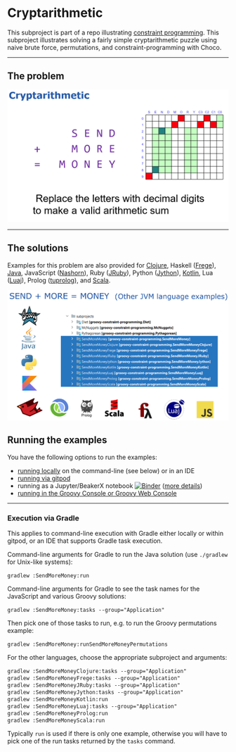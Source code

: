 # Cryptarithmetic

This subproject is part of a repo illustrating [constraint programming](../..).
This subproject illustrates solving a fairly simple cryptarithmetic puzzle
using naive brute force, permutations, and constraint-programming with Choco.

---

## The problem

![SendMoreMoney](../../docs/images/SendMoreMoney.png)

---

## The solutions

Examples for this problem are also provided for
[Clojure](https://clojure.org/),
Haskell ([Frege](https://github.com/Frege/frege)),
[Java](https://www.java.com/),
JavaScript ([Nashorn](https://docs.oracle.com/javase/10/nashorn/)),
Ruby ([JRuby](https://www.jruby.org/)), 
Python ([Jython](https://www.jython.org/)),
[Kotlin](https://kotlinlang.org/),
Lua ([Luaj](https://github.com/luaj/luaj)),
Prolog ([tuprolog](http://apice.unibo.it/xwiki/bin/view/Tuprolog/)),
and [Scala](https://www.scala-lang.org/).

![Languages](../../docs/images/Languages.png)

## Running the examples

You have the following options to run the examples:

* [running locally](../../docs/RunningLocal.md) on the command-line (see below) or in an IDE
* [running via gitpod](../../docs/RunningGitpod.md)
* running as a Jupyter/BeakerX notebook [![Binder](https://mybinder.org/badge_logo.svg)](https://mybinder.org/v2/gh/paulk-asert/groovy-constraint-programming/master?filepath=subprojects%2FSendMoreMoney%2Fsrc%2Fmain%2Fnotebook%2FSendMoreMoney.ipynb) ([more details](../../docs/RunningBeakerX.md))
* [running in the Groovy Console or Groovy Web Console](../../docs/RunningConsole.md)

---

### Execution via Gradle

This applies to command-line execution with Gradle either locally or within gitpod, or an IDE that supports Gradle task execution.

Command-line arguments for Gradle to run the Java solution (use `./gradlew` for Unix-like systems):
```
gradlew :SendMoreMoney:run
```

Command-line arguments for Gradle to see the task names for the JavaScript and various Groovy solutions:
```
gradlew :SendMoreMoney:tasks --group="Application"
```
Then pick one of those tasks to run, e.g. to run the Groovy permutations example:
```
gradlew :SendMoreMoney:runSendMoreMoneyPermutations
```

For the other languages, choose the appropriate subproject and arguments:
```
gradlew :SendMoreMoneyClojure:tasks --group="Application"
gradlew :SendMoreMoneyFrege:tasks --group="Application"
gradlew :SendMoreMoneyJRuby:tasks --group="Application"
gradlew :SendMoreMoneyJython:tasks --group="Application"
gradlew :SendMoreMoneyKotlin:run
gradlew :SendMoreMoneyLuaj:tasks --group="Application"
gradlew :SendMoreMoneyProlog:run
gradlew :SendMoreMoneyScala:run
```
Typically `run` is used if there is only one example, otherwise you will have to
pick one of the run tasks returned by the `tasks` command.
